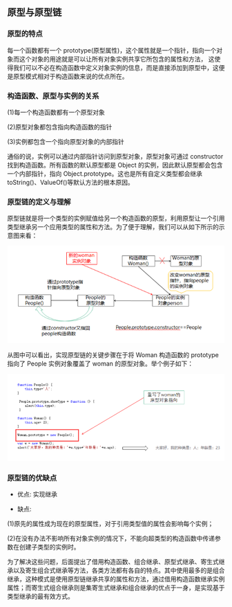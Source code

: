 ## 原型与原型链

### 原型的特点

每一个函数都有一个 prototype(原型属性)，这个属性就是一个指针，指向一个对象而这个对象的用途就是可以让所有对象实例共享它所包含的属性和方法，
这使得我们可以不必在构造函数中定义对象实例的信息，而是直接添加到原型中，这便是原型模式相对于构造函数来说的优点所在。

### 构造函数、原型与实例的关系

(1)每一个构造函数都有一个原型对象

(2)原型对象都包含指向构造函数的指针

(3)实例都包含一个指向原型对象的内部指针

通俗的说，实例可以通过内部指针访问到原型对象，原型对象可通过 constructor 找到构造函数。所有函数的默认原型都是 Object 的实例，因此默认原型都会包含一个内部指针，指向 Object.prototype。这也是所有自定义类型都会继承 toString()、ValueOf()等默认方法的根本原因。

### 原型链的定义与理解

原型链就是将一个类型的实例赋值给另一个构造函数的原型，利用原型让一个引用类型继承另一个应用类型的属性和方法。为了便于理解，我们可以从如下所示的示意图来看：

![原型链](../images/yxl.png)

从图中可以看出，实现原型链的关键步骤在于将 Woman 构造函数的 prototype 指向了 People 实例对象覆盖了 woman 的原型对象。举个例子如下：

![原型链](../images/yxl2.png)

### 原型链的优缺点

- 优点:
 实现继承

- 缺点:
  
(1)原先的属性成为现在的原型属性，对于引用类型值的属性会影响每个实例；

(2)在没有办法不影响所有对象实例的情况下，不能向超类型的构造函数中传递参数在创建子类型的实例时。

为了解决这些问题，后面提出了借用构造函数、组合继承、原型式继承、寄生式继承以及寄生组合式继承等方法，各类方法都有各自的特点。其中使用最多的是组合继承，这种模式是使用原型链继承共享的属性和方法，通过借用构造函数继承实例属性；而寄生式组合继承则是集寄生式继承和组合继承的优点于一身，是实现基于类型继承的最有效方式。
